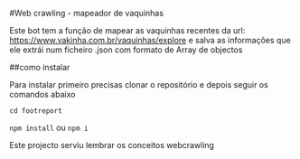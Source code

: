 #Web crawling - mapeador de vaquinhas

Este bot tem a função de mapear as vaquinhas recentes da url: https://www.vakinha.com.br/vaquinhas/explore
e salva as informações que ele extrái num ficheiro .json com formato de Array de objectos

##como instalar

Para instalar primeiro precisas clonar o repositório e depois seguir os comandos abaixo

``` cd footreport ```

``` npm install ``` ou ``` npm i  ```



Este projecto serviu lembrar os conceitos webcrawling
